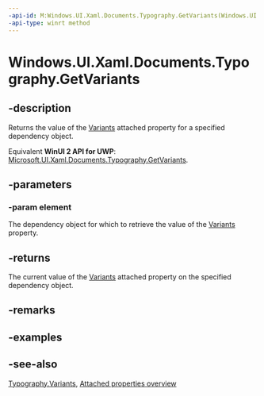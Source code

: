 ```yaml
---
-api-id: M:Windows.UI.Xaml.Documents.Typography.GetVariants(Windows.UI.Xaml.DependencyObject)
-api-type: winrt method
---
```


<!-- Method syntax
public Windows.UI.Xaml.FontVariants GetVariants(Windows.UI.Xaml.DependencyObject element)
-->

# Windows.UI.Xaml.Documents.Typography.GetVariants

## -description
Returns the value of the [Variants](typography_variants.md) attached property for a specified dependency object.

Equivalent **WinUI 2 API for UWP**: [Microsoft.UI.Xaml.Documents.Typography.GetVariants](/windows/winui/api/microsoft.ui.xaml.documents.typography.getvariants).

## -parameters
### -param element
The dependency object for which to retrieve the value of the [Variants](typography_variants.md) property.

## -returns
The current value of the [Variants](typography_variants.md) attached property on the specified dependency object.

## -remarks

## -examples

## -see-also

[Typography.Variants](typography_variants.md), [Attached properties overview](/windows/uwp/xaml-platform/attached-properties-overview)

